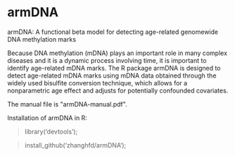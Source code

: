 # armDNA

armDNA: A functional beta model for detecting age-related genomewide DNA methylation marks

Because DNA methylation (mDNA) plays an important role in many complex diseases and it is a dynamic process involving time,  it is important to identify age-related mDNA marks. The R package armDNA is designed to detect age-related mDNA marks using mDNA data obtained through the widely used bisulfite conversion technique, which allows for a nonparametric age effect and adjusts for potentially confounded covariates.

The manual file is "armDNA-manual.pdf". 

Installation of armDNA in R:

> library(‘devtools’);

> install_github(‘zhanghfd/armDNA’);
